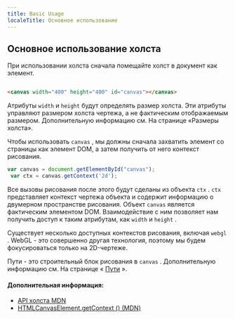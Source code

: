 ```yaml
---
title: Basic Usage
localeTitle: Основное использование
---
```

## Основное использование холста

При использовании холста сначала помещайте холст в документ как элемент.

```html

<canvas width="400" height="400" id="canvas"></canvas> 
```

Атрибуты `width` и `height` будут определять размер холста. Эти атрибуты управляют размером холста чертежа, а не фактическим отображаемым размером. Дополнительную информацию см. На странице «Размеры холста».

Чтобы использовать `canvas` , мы должны сначала захватить элемент со страницы как элемент DOM, а затем получить от него контекст рисования.

```js
var canvas = document.getElementById("canvas"); 
 var ctx = canvas.getContext('2d'); 
```

Все вызовы рисования после этого будут сделаны из объекта `ctx` . `ctx` представляет контекст чертежа объекта и содержит информацию о двумерном пространстве рисования. Объект `canvas` является фактическим элементом DOM. Взаимодействие с ним позволяет нам получить доступ к таким атрибутам, как `width` и `height` .

Существует несколько доступных контекстов рисования, включая `webgl` . WebGL - это совершенно другая технология, поэтому мы будем фокусироваться только на 2D-чертеже.

Пути - это строительный блок рисования в `canvas` . Дополнительную информацию см. На странице « [Пути](/articles/canvas/paths) ».

#### Дополнительная информация:

*   [API холста MDN](https://developer.mozilla.org/en-US/docs/Web/API/Canvas_API)
*   [HTMLCanvasElement.getContext () (MDN)](https://developer.mozilla.org/en-US/docs/Web/API/HTMLCanvasElement/getContext)